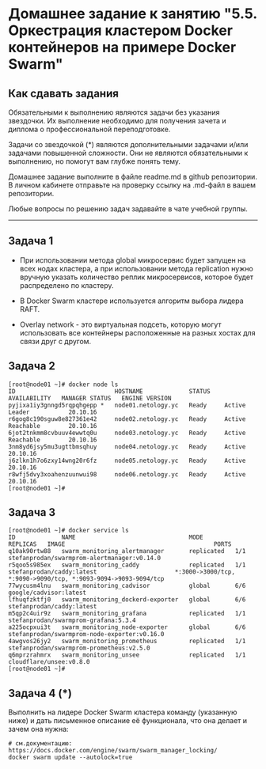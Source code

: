 # Домашнее задание к занятию "5.5. Оркестрация кластером Docker контейнеров на примере Docker Swarm"

## Как сдавать задания

Обязательными к выполнению являются задачи без указания звездочки. Их выполнение необходимо для получения зачета и диплома о профессиональной переподготовке.

Задачи со звездочкой (*) являются дополнительными задачами и/или задачами повышенной сложности. Они не являются обязательными к выполнению, но помогут вам глубже понять тему.

Домашнее задание выполните в файле readme.md в github репозитории. В личном кабинете отправьте на проверку ссылку на .md-файл в вашем репозитории.

Любые вопросы по решению задач задавайте в чате учебной группы.

---

## Задача 1

- При использовании метода global микросервис будет запущен на всех нодах кластера, а при использовании метода replication нужно вручную указать количество реплик микросервисов, которое будет распределено по кластеру.

- В Docker Swarm кластере используется алгоритм выбора лидера RAFT.

- Overlay network - это виртуальная подсеть, которую могут использовать все контейнеры расположенные на разных хостах для связи друг с другом.


## Задача 2

```
[root@node01 ~]# docker node ls
ID                            HOSTNAME             STATUS    AVAILABILITY   MANAGER STATUS   ENGINE VERSION
pyjixa1iy3gnngd5rqpqhgepp *   node01.netology.yc   Ready     Active         Leader           20.10.16
r6gog8c190sguw8e827361e42     node02.netology.yc   Ready     Active         Reachable        20.10.16
6jot2tnkmm8cvbuuv4ewwtq0u     node03.netology.yc   Ready     Active         Reachable        20.10.16
3nm8yd6jsy5mu3ugttbmsqhuy     node04.netology.yc   Ready     Active                          20.10.16
j6zlkn1h7o6zxy14wng20r6fz     node05.netology.yc   Ready     Active                          20.10.16
r8wfj5dvy3xoahenzuunwui98     node06.netology.yc   Ready     Active                          20.10.16
[root@node01 ~]#

```

## Задача 3

```
[root@node01 ~]# docker service ls
ID             NAME                                MODE         REPLICAS   IMAGE                                          PORTS
q10ak90rtw88   swarm_monitoring_alertmanager       replicated   1/1        stefanprodan/swarmprom-alertmanager:v0.14.0
r5qoo5s985ex   swarm_monitoring_caddy              replicated   1/1        stefanprodan/caddy:latest                      *:3000->3000/tcp, *:9090->9090/tcp, *:9093-9094->9093-9094/tcp
77wycusm4lnu   swarm_monitoring_cadvisor           global       6/6        google/cadvisor:latest
lfhuqfzktfj0   swarm_monitoring_dockerd-exporter   global       6/6        stefanprodan/caddy:latest
m5qp2c4uir9z   swarm_monitoring_grafana            replicated   1/1        stefanprodan/swarmprom-grafana:5.3.4
a225ocpxui3t   swarm_monitoring_node-exporter      global       6/6        stefanprodan/swarmprom-node-exporter:v0.16.0
4awgvos26jy2   swarm_monitoring_prometheus         replicated   1/1        stefanprodan/swarmprom-prometheus:v2.5.0
q6mprzrahmrx   swarm_monitoring_unsee              replicated   1/1        cloudflare/unsee:v0.8.0
[root@node01 ~]#

```

## Задача 4 (*)

Выполнить на лидере Docker Swarm кластера команду (указанную ниже) и дать письменное описание её функционала, что она делает и зачем она нужна:
```
# см.документацию: https://docs.docker.com/engine/swarm/swarm_manager_locking/
docker swarm update --autolock=true
```

